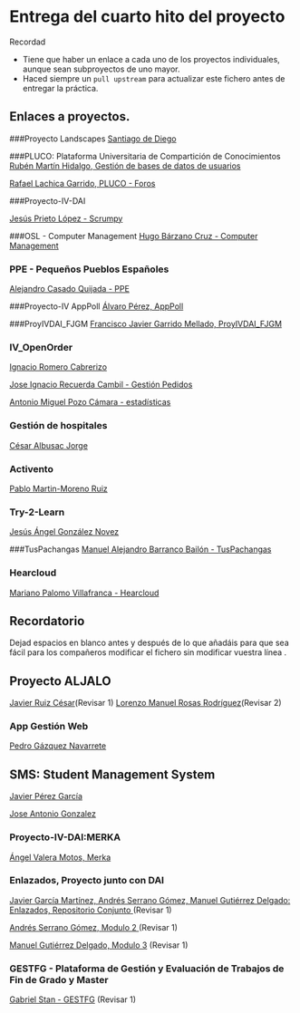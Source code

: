 # Entrega del cuarto hito del proyecto

Recordad
* Tiene que haber un enlace a cada uno de los proyectos individuales, aunque sean subproyectos de uno mayor.
* Haced siempre un `pull upstream` para actualizar este fichero antes de entregar la práctica.

## Enlaces a proyectos.

###Proyecto Landscapes
[Santiago de Diego](https://github.com/santidediego/Landscapes/blob/master/README.md)

###PLUCO: Plataforma Universitaria de Compartición de Conocimientos
[Rubén Martín Hidalgo, Gestión de bases de datos de usuarios](https://github.com/romilgildo/IV-PLUCO-RMH)

[Rafael Lachica Garrido, PLUCO - Foros](https://github.com/rafaellg8/IV-PLUCO-RLG)

###Proyecto-IV-DAI

[Jesús Prieto López - Scrumpy](https://github.com/JesGor/Proyecto-IV-DAI)

###OSL - Computer Management
[Hugo Bárzano Cruz - Computer Management](https://github.com/hugobarzano/osl-computer-management)

### PPE - Pequeños Pueblos Españoles
[Alejandro Casado Quijada - PPE](https://github.com/acasadoquijada/IV)

###Proyecto-IV AppPoll
[Álvaro Pérez, AppPoll](https://github.com/alvaro-gr/proyecto-IV)

###ProyIVDAI_FJGM
[Francisco Javier Garrido Mellado, ProyIVDAI_FJGM](https://github.com/javiergarridomellado/IV_javiergarridomellado)

### IV_OpenOrder
[Ignacio Romero Cabrerizo](https://github.com/nachobit/IV_PR_OpenOrder)

[Jose Ignacio Recuerda Cambil - Gestión Pedidos](https://github.com/ignaciorecuerda/gestionPedidos)

[Antonio Miguel Pozo Cámara - estadísticas](https://github.com/AntonioPozo/IV-OpenOrder-stadistics)


### Gestión de hospitales
[César Albusac Jorge](https://github.com/cesar2/Proyecto-IV.git)




### Activento
[Pablo Martin-Moreno Ruiz](https://github.com/pmmre/Activento-PabloMartin-MorenoRuiz)

### Try-2-Learn

[Jesús Ángel González Novez](https://github.com/jesusgn90/Try-2-Learn)


###TusPachangas
[Manuel Alejandro Barranco Bailón - TusPachangas](https://github.com/mabarrbai/TusPachangas)

### Hearcloud
[Mariano Palomo Villafranca - Hearcloud](https://github.com/mpvillafranca/hear-cloud)


## Recordatorio

Dejad espacios en blanco antes y después de lo que añadáis para que
sea fácil para los compañeros modificar el fichero sin modificar
vuestra línea .


## Proyecto ALJALO
[Javier Ruiz César](https://github.com/javiexfiliana7/submodulo-javi)(Revisar 1)
[Lorenzo Manuel Rosas Rodríguez](https://github.com/lorenmanu/submodulo-lorenzo)(Revisar 2)

### App Gestión Web
[Pedro Gázquez Navarrete](https://github.com/pedrogazquez/Proyecto-IV)

## SMS: Student Management System
[Javier Pérez García](https://github.com/neon520/SMS-BDyReplica)

[Jose Antonio Gonzalez](https://github.com/JA-Gonz/SMS_Estadisticas)

### Proyecto-IV-DAI:MERKA
[Ángel Valera Motos, Merka](https://github.com/AngelValera/proyectoIV-Modulo-1.git)

### Enlazados, Proyecto junto con DAI

[Javier García Martínez, Andrés Serrano Gómez, Manuel Gutiérrez Delgado: Enlazados, Repositorio Conjunto ](https://github.com/javiergama8/Proyecto-IV) (Revisar 1)

[Andrés Serrano Gómez, Modulo 2 ](https://github.com/aserranogomez/Proyecto-IV-Modulo2) (Revisar 1) 

[Manuel Gutiérrez Delgado, Modulo 3](https://github.com/manolotello7/ProyectoIV-Modulo3) (Revisar 1)

### GESTFG - Plataforma de Gestión y Evaluación de Trabajos de Fin de Grado y Master

[Gabriel Stan - GESTFG](https://github.com/gabriel-stan/gestion-tfg) (Revisar 1)


